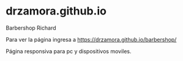 # drzamora.github.io

Barbershop Richard

Para ver la página ingresa a https://drzamora.github.io/barbershop/

Página responsiva para pc y dispositivos moviles.

